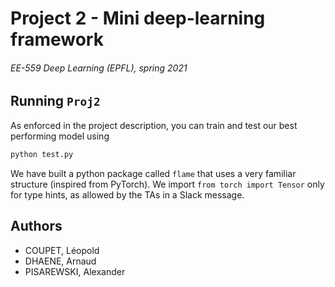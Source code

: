 # Project 2 - Mini deep-learning framework

###### EE-559 Deep Learning (EPFL), spring 2021

## Running `Proj2`

As enforced in the project description, you can train and test our best performing model using

```bash
python test.py
```

We have built a python package called `flame` that uses a very familiar structure (inspired from PyTorch). We import `from torch import Tensor` only for type hints, as allowed by the TAs in a Slack message.

## Authors

* COUPET, Léopold
* DHAENE, Arnaud
* PISAREWSKI, Alexander
